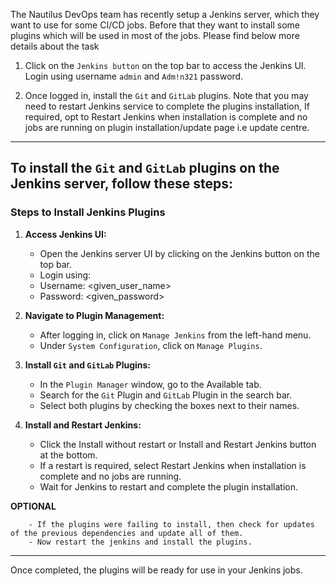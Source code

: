 The Nautilus DevOps team has recently setup a Jenkins server, which they want to use for some CI/CD jobs. Before that they want to install some plugins which will be used in most of the jobs. Please find below more details about the task



1. Click on the `Jenkins button` on the top bar to access the Jenkins UI. Login using username `admin` and `Adm!n321` password.


2. Once logged in, install the `Git` and `GitLab` plugins. Note that you may need to restart Jenkins service to complete the plugins installation, If required, opt to Restart Jenkins when installation is complete and no jobs are running on plugin installation/update page i.e update centre.

---

## To install the `Git` and `GitLab` plugins on the Jenkins server, follow these steps:

### Steps to Install Jenkins Plugins

1. **Access Jenkins UI:**

    - Open the Jenkins server UI by clicking on the Jenkins button on the top bar.
    - Login using:
    - Username: <given_user_name>
    - Password: <given_password>

2. **Navigate to Plugin Management:**

    - After logging in, click on `Manage Jenkins` from the left-hand menu.
    - Under `System Configuration`, click on `Manage Plugins`.

3. **Install `Git` and `GitLab` Plugins:**

    - In the `Plugin Manager` window, go to the Available tab.
    - Search for the `Git` Plugin and `GitLab` Plugin in the search bar.
    - Select both plugins by checking the boxes next to their names.

4. **Install and Restart Jenkins:**

    - Click the Install without restart or Install and Restart Jenkins button at the bottom.
    - If a restart is required, select Restart Jenkins when installation is complete and no jobs are running.
    - Wait for Jenkins to restart and complete the plugin installation.

**OPTIONAL**

        - If the plugins were failing to install, then check for updates of the previous dependencies and update all of them.
        - Now restart the jenkins and install the plugins.

---

Once completed, the plugins will be ready for use in your Jenkins jobs.



